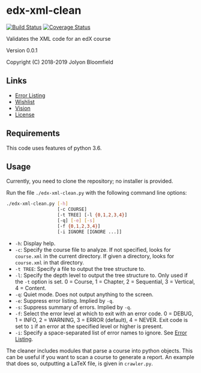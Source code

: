 # edx-xml-clean

[![Build Status](https://api.travis-ci.org/jolyonb/edx-xml-clean.svg?branch=master)](https://travis-ci.org/jolyonb/edx-xml-clean) [![Coverage Status](https://codecov.io/gh/jolyonb/edx-xml-clean/branch/master/graphs/badge.svg)](https://codecov.io/gh/jolyonb/edx-xml-clean)

Validates the XML code for an edX course

Version 0.0.1

Copyright (C) 2018-2019 Jolyon Bloomfield

## Links

* [Error Listing](errors.md)
* [Wishlist](wishlist.md)
* [Vision](vision.md)
* [License](LICENSE)

## Requirements

This code uses features of python 3.6.

## Usage

Currently, you need to clone the repository; no installer is provided.

Run the file `./edx-xml-clean.py` with the following command line options:

```bash
./edx-xml-clean.py [-h] 
                   [-c COURSE] 
                   [-t TREE] [-l {0,1,2,3,4}]
                   [-q] [-e] [-s] 
                   [-f {0,1,2,3,4}]
                   [-i IGNORE [IGNORE ...]]
```

* `-h`: Display help.
* `-c`: Specify the course file to analyze. If not specified, looks for `course.xml` in the current directory. If given a directory, looks for `course.xml` in that directory.
* `-t TREE`: Specify a file to output the tree structure to.
* `-l`: Specify the depth level to output the tree structure to. Only used if the `-t` option is set. 0 = Course, 1 = Chapter, 2 = Sequential, 3 = Vertical, 4 = Content. 
* `-q`: Quiet mode. Does not output anything to the screen.
* `-e`: Suppress error listing. Implied by `-q`.
* `-s`: Suppress summary of errors. Implied by `-q`.
* `-f`: Select the error level at which to exit with an error code. 0 = DEBUG, 1 = INFO, 2 = WARNING, 3 = ERROR (default), 4 = NEVER. Exit code is set to `1` if an error at the specified level or higher is present.
* `-i`: Specify a space-separated list of error names to ignore. See [Error Listing](errors.md).

The cleaner includes modules that parse a course into python objects. This can be useful if you want to scan a course to generate a report. An example that does so, outputting a LaTeX file, is given in `crawler.py`.
